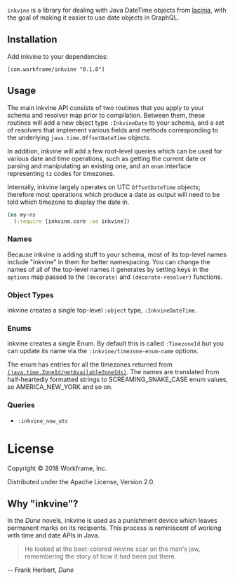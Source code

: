 `inkvine` is a library for dealing with Java DateTime objects from
[lacinia](https://github.com/walmartlabs/lacinia), with the goal of making it easier
to use date objects in GraphQL.

## Installation

Add inkvine to your dependencies:

`[com.workframe/inkvine "0.1.0"]`

## Usage

The main inkvine API consists of two routines that you apply to your schema and resolver
map prior to compilation. Between them, these routines will add a new object type
`:InkvineDate` to your schema, and a set of resolvers that implement various fields
and methods corresponding to the underlying `java.time.OffsetDateTime` objects.

In addition, inkvine will add a few root-level queries which can be used for various
date and time operations, such as getting the current date or parsing and
manipulating an existing one, and an `enum` interface representing `tz` codes
for timezones.

Internally, inkvine largely operates on UTC `OffsetDateTime` objects; therefore
most operations which produce a date as output will need to be told which
timezone to display the date in.

```clojure
(ns my-ns
  (:require [inkvine.core :as inkvine])

```

### Names

Because inkvine is adding stuff to your schema, most of its top-level names
include "inkvine" in them for better namespacing. You can change the names
of all of the top-level names it generates by setting keys in the `options`
map passed to the `(decorate)` and `(decorate-resolver)` functions.

### Object Types

inkvine creates a single top-level `:object` type, `:InkvineDateTime`.

### Enums

inkvine creates a single Enum. By default this is called `:TimezoneId` but
you can update its name via the `:inkvine/timezone-enum-name` options.

The enum has entries for all the timezones returned from
[`(java.time.ZoneId/getAvailableZoneIds)`](https://docs.oracle.com/javase/8/docs/api/java/time/ZoneId.html#getAvailableZoneIds--).
The names are translated from half-heartedly formatted strings to
SCREAMING_SNAKE_CASE enum values, so AMERICA_NEW_YORK and so on.

### Queries

* `:inkvine_now_utc`

# License

Copyright © 2018 Workframe, Inc.

Distributed under the Apache License, Version 2.0.

## Why "inkvine"?

In the _Dune_ novels, inkvine is used as a punishment device which leaves permanent
marks on its recipients. This process is reminiscent of working with time and date
APIs in Java.

> He looked at the beet-colored inkvine scar on the man's jaw, remembering the story
  of how it had been put there.

-- Frank Herbert, _Dune_
